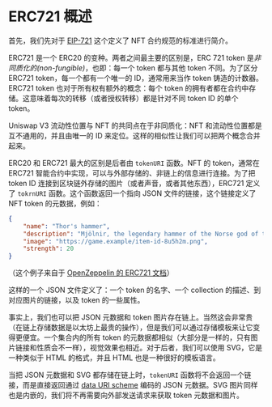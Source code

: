 # ERC721 概述

首先，我们先对于 [EIP-721](https://eips.ethereum.org/EIPS/eip-721) 这个定义了 NFT 合约规范的标准进行简介。

ERC721 是一个 ERC20 的变种。两者之间最主要的区别是，ERC 721 token 是*非同质化的(non-fungible)*，也即：每一个 token 都与其他 token 不同。为了区分 ERC721 token，每一个都有一个唯一的 ID，通常用来当作 token 铸造的计数器。ERC721 token 也对于所有权有额外的概念：每个 token 的拥有者都在合约中存储。这意味着每次的转移（或者授权转移）都是针对不同 token ID 的单个 token。

Uniswap V3 流动性位置与 NFT 的共同点在于非同质化：NFT 和流动性位置都是互不通用的，并且由唯一的 ID 来定位。这样的相似性让我们可以把两个概念合并起来。

ERC20 和 ERC721 最大的区别是后者由 `tokenURI` 函数。NFT 的 token，通常在 ERC721 智能合约中实现，可以与外部存储的、非链上的信息进行连接。为了把 token ID 连接到区块链外存储的图片（或者声音，或者其他东西），ERC721 定义了 `tokrnURI` 函数。这个函数返回一个指向 JSON 文件的链接，这个链接定义了 NFT token 的元数据，例如：

```json
{
    "name": "Thor's hammer",
    "description": "Mjölnir, the legendary hammer of the Norse god of thunder.",
    "image": "https://game.example/item-id-8u5h2m.png",
    "strength": 20
}
```
（这个例子来自于 [OpenZeppelin 的 ERC721 文档](https://docs.openzeppelin.com/contracts/4.x/erc721)）

这样的一个 JSON 文件定义了：一个 token 的名字、一个 collection 的描述、到对应图片的链接，以及 token 的一些属性。

事实上，我们也可以把 JSON 元数据和 token 图片存在链上。当然这会非常贵（在链上存储数据是以太坊上最贵的操作），但是我们可以通过存储模板来让它变得更便宜。一个集合内的所有 token 的元数据都相似（大部分是一样的，只有图片链接和性质会不一样），视觉效果也相近。对于后者，我们可以使用 SVG，它是一种类似于 HTML 的格式，并且 HTML 也是一种很好的模板语言。

当把 JSON 元数据和 SVG 都存储在链上时，`tokenURI` 函数将不会返回一个链接，而是直接返回通过 [data URI scheme](https://en.wikipedia.org/wiki/Data_URI_scheme#Syntax) 编码的 JSON 元数据。SVG 图片同样也是内嵌的，我们将不再需要向外部发送请求来获取 token 元数据和图片。
